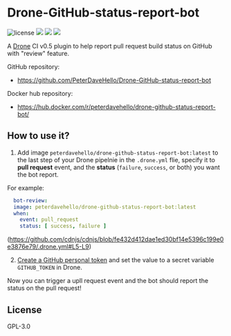 Drone-GitHub-status-report-bot
========================

![license](https://img.shields.io/badge/license-GPLv3.0-brightgreen.svg?style=flat) ![](https://img.shields.io/docker/pulls/peterdavehello/drone-github-status-report-bot.svg) ![](https://images.microbadger.com/badges/image/peterdavehello/drone-github-status-report-bot.svg) ![](https://images.microbadger.com/badges/version/peterdavehello/drone-github-status-report-bot.svg)

A [Drone](https://drone.io) CI v0.5 plugin to help report pull request build status on GitHub with "review" feature.

GitHub repository:

- https://github.com/PeterDaveHello/Drone-GitHub-status-report-bot

Docker hub repository:

- https://hub.docker.com/r/peterdavehello/drone-github-status-report-bot/

## How to use it?

1. Add image `peterdavehello/drone-github-status-report-bot:latest` to the last step of your Drone pipelnie in the `.drone.yml` flie, specify it to **pull request** event, and the **status** (`failure`, `success`, or both) you want the bot report.

  For example:

  ```yaml
    bot-review:
    image: peterdavehello/drone-github-status-report-bot:latest
    when:
      event: pull_request
      status: [ success, failure ]
  ```
  (https://github.com/cdnjs/cdnjs/blob/fe432d412dae1ed30bf14e5396c199e0e3876e79/.drone.yml#L5-L9)

2. [Create a GitHub personal token](https://github.com/settings/tokens/new?description=Drone-GitHub-status-report-bot) and set the  value to a secret variable `GITHUB_TOKEN` in Drone.

Now you can trigger a upll request event and the bot should report the status on the pull request!

## License

GPL-3.0
